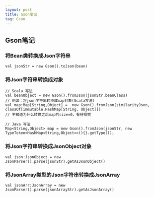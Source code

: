 ```yaml
---
layout: post
title: Gson笔记
tag: Gson
---
```


## Gson笔记

### 将Bean类转换成Json字符串
```
val jsonStr = new Gson().toJson(bean)
```
### 将Json字符串转换成对象
```
// Scala 写法
val beanObject = new Gson().fromJson(jsonStr,beanClass)
// 例如：将json字符串转换成map对象(Scala写法)
val map:Map[String,Object] =  new Gson().fromJson(similarityJson, classOf[immutable.HashMap[String, Object]]) 
// 不知道为什么转换之后map的size=0，有待探究

// Java 写法
Map<String,Object> map = new Gson().fromJson(jsonStr, new TypeToken<HashMap<String,Object>>(){}.getType());
```

### 将Json字符串转换成JsonObject对象
```
val json:JsonObject = new JsonParser().parse(jsonStr).getAsJsonObject()
```
	
### 将JsonArray类型的Json字符串转换成JsonArray
```
val jsonArr:JsonArray = new JsonParser().parse(jsonArrayStr).getAsJsonArray()
```
	